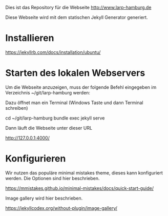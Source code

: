 Dies ist das Repository für die Webseite http://www.larp-hamburg.de

Diese Webseite wird mit dem statischen Jekyll Generator generiert.


# Installieren

https://jekyllrb.com/docs/installation/ubuntu/


# Starten des lokalen Webservers

Um die Webseite anzuzeigen, muss der folgende Befehl eingegeben im Verzeichnis ~/git/larp-hamburg werden:

Dazu öffnet man ein Terminal   (Windows Taste und dann Terminal schreiben)

cd ~/git/larp-hamburg
bundle exec jekyll serve

Dann läuft die Webseite unter dieser URL

http://127.0.0.1:4000/

# Konfigurieren

Wir nutzen das populäre minimal mistakes theme, dieses kann konfiguriert werden.
Die Optionen sind hier beschrieben.

https://mmistakes.github.io/minimal-mistakes/docs/quick-start-guide/

Image gallery wird hier beschrieben.

https://jekyllcodex.org/without-plugin/image-gallery/

